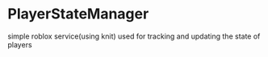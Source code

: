 # PlayerStateManager
simple roblox service(using knit) used for tracking and updating the state of players
